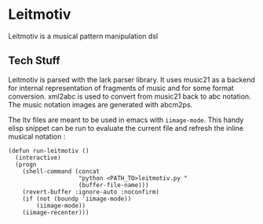 # Leitmotiv

Leitmotiv is a musical pattern manipulation dsl

## Tech Stuff

Leitmotiv is parsed with the lark parser library. It uses music21 as a backend for internal representation of fragments of music and for some format conversion. xml2abc is used to convert from music21 back to abc notation. The music notation images are generated with abcm2ps.

The ltv files are meant to be used in emacs with `iimage-mode`. This handy elisp snippet can be run to evaluate the current file and refresh the inline musical notation :

```elisp
(defun run-leitmotiv ()
  (interactive)
  (progn
    (shell-command (concat
                    "python <PATH_TO>leitmotiv.py "
                    (buffer-file-name)))
    (revert-buffer :ignore-auto :noconfirm)
    (if (not (boundp 'iimage-mode))
        (iimage-mode))
    (iimage-recenter)))
```
